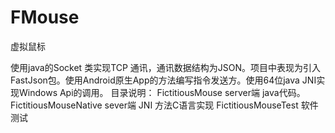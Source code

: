 # FMouse
虚拟鼠标

使用java的Socket 类实现TCP 通讯，通讯数据结构为JSON。项目中表现为引入FastJson包。使用Android原生App的方法编写指令发送方。使用64位java JNI实现Windows Api的调用。
目录说明：
FictitiousMouse server端 java代码。
FictitiousMouseNative sever端 JNI 方法C语言实现
FictitiousMouseTest 软件测试
